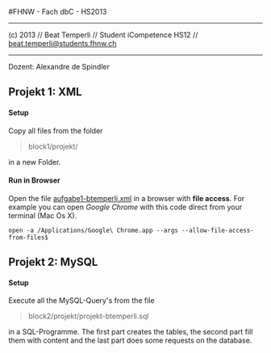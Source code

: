 #FHNW - Fach dbC - HS2013

---

(c) 2013 // Beat Temperli
// Student iCompetence HS12
// beat.temperli@students.fhnw.ch

---

Dozent: Alexandre de Spindler

## Projekt 1: **XML**

#### Setup
Copy all files from the folder
> block1/projekt/

in a new Folder.

#### Run in Browser
Open the file [aufgabe1-btemperli.xml](https://github.com/btemperli/fhnw-dbc/blob/master/block1/projekt/aufgabe1/aufgabe1-btemperli.xml)
in a browser with **file access**. For example you can open *Google Chrome* with this code direct from your terminal (Mac Os X).

`open -a /Applications/Google\ Chrome.app --args --allow-file-access-from-files$`

## Projekt 2: **MySQL**

#### Setup
Execute all the MySQL-Query's from the file
> block2/projekt/projekt-btemperli.sql

in a SQL-Programme.
The first part creates the tables, the second part fill them with content and the last part does some requests on the database.